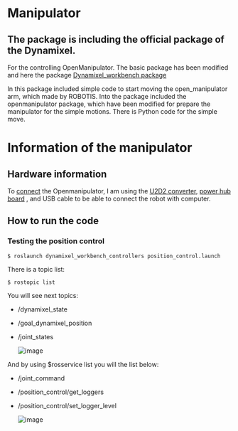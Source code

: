 # Manipulator

## The package is including the official package of the Dynamixel. 

For the controlling OpenManipulator. The basic package has been modified and here the package [Dynamixel_workbench package](https://github.com/AnastasiyaRybakova/dynamixel-workbench/tree/feature/custom-position-control)  

In this package included simple code to start moving the open_manipulator arm, which made by ROBOTIS. 
Into the package included the openmanipulator package, which have been modified for prepare the manipulator for the simple motions. There is Python code for the simple move.

# Information of the manipulator

## Hardware information

To [connect](https://emanual.robotis.com/docs/en/platform/openmanipulator_x/ros_setup/#connection) the Openmanipulator, I am using the [U2D2 converter](https://emanual.robotis.com/docs/en/parts/interface/u2d2/), [power hub board](https://emanual.robotis.com/docs/en/parts/interface/u2d2_power_hub/) , and USB cable to be able to connect the robot with computer.

## How to run the code

### Testing the position control

    $ roslaunch dynamixel_workbench_controllers position_control.launch
    
There is a topic list:

    $ rostopic list
    
You will see next topics:

  - /dynamixel_state
  - /goal_dynamixel_position
  - /joint_states

      ![image](https://user-images.githubusercontent.com/37059842/113826542-40666e80-97bd-11eb-937f-a1e352cb4151.png)

And by using $rosservice list you will the list below:

  - /joint_command
  - /position_control/get_loggers
  - /position_control/set_logger_level
  
      ![image](https://user-images.githubusercontent.com/37059842/113826897-a3f09c00-97bd-11eb-8123-f78044f1f8cf.png)
